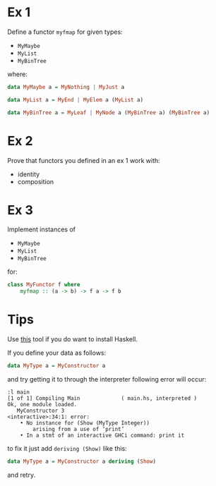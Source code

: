 # Ex 1 

Define a functor `myfmap` for given types:

 - `MyMaybe`
 - `MyList`
 - `MyBinTree`

where:

```haskell
data MyMaybe a = MyNothing | MyJust a

data MyList a = MyEnd | MyElem a (MyList a)

data MyBinTree a = MyLeaf | MyNode a (MyBinTree a) (MyBinTree a)
```

# Ex 2

Prove that functors you defined in an ex 1 work with:

 - identity
 - composition

# Ex 3

Implement instances of

 - `MyMaybe`
 - `MyList`
 - `MyBinTree`

for:

```haskell
class MyFunctor f where
    myfmap :: (a -> b) -> f a -> f b
```

# Tips

Use [this](https://repl.it/languages/haskell) tool if you do want to install Haskell.

If you define your data as follows:

```haskell
data MyType a = MyConstructor a
```

and try getting it to through the interpreter following error will occur:

```
:l main
[1 of 1] Compiling Main             ( main.hs, interpreted )
Ok, one module loaded.
   MyConstructor 3
<interactive>:34:1: error:
    • No instance for (Show (MyType Integer))
        arising from a use of ‘print’
    • In a stmt of an interactive GHCi command: print it
```

to fix it just add `deriving (Show)` like this:

```haskell
data MyType a = MyConstructor a deriving (Show)
```

and retry.
